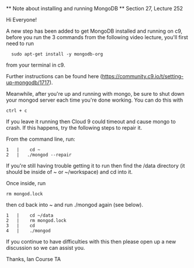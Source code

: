
** Note about installing and running MongoDB
** Section 27, Lecture 252

Hi Everyone!

A new step has been added to get MongoDB installed and running on c9, 
before you run the 3 commands from the following video lecture, 
you'll first need to run 

      sudo apt-get install -y mongodb-org 

from your terminal in c9.

Further instructions can be found 
here (https://community.c9.io/t/setting-up-mongodb/1717).

Meanwhile, after you're up and running with mongo, be sure 
to shut down your mongod server each time you're done working. 
You can do this with 

    ctrl + c 

If you leave it running then Cloud 9 could timeout 
and cause mongo to crash. If this happens, try the
following steps to repair it. 

From the command line, run:

    1   |    cd ~   
    2   |   ./mongod --repair

If you're still having trouble getting it to run 
then find the /data directory (it should be inside of ~ or ~/workspace) 
and cd into it. 

Once inside, run 

    rm mongod.lock 

then cd back into ~ and run ./mongod again (see below).

    1   |    cd ~/data
    2   |    rm mongod.lock
    3   |    cd
    4   |    ./mongod

If you continue to have difficulties with this then please 
open up a new discussion so we can assist you.

Thanks,
Ian
Course TA


